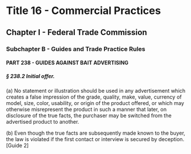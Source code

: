 
# Title 16 - Commercial Practices
## Chapter I - Federal Trade Commission
### Subchapter B - Guides and Trade Practice Rules
#### PART 238 - GUIDES AGAINST BAIT ADVERTISING
##### § 238.2 Initial offer.

(a) No statement or illustration should be used in any advertisement which creates a false impression of the grade, quality, make, value, currency of model, size, color, usability, or origin of the product offered, or which may otherwise misrepresent the product in such a manner that later, on disclosure of the true facts, the purchaser may be switched from the advertised product to another.

(b) Even though the true facts are subsequently made known to the buyer, the law is violated if the first contact or interview is secured by deception. [Guide 2]
